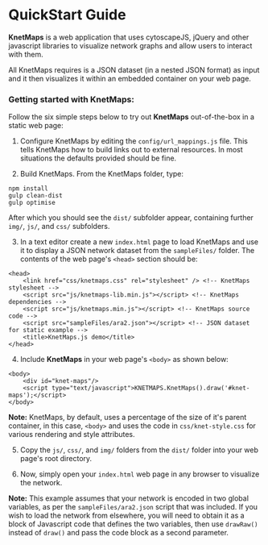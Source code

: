 # QuickStart Guide

**KnetMaps** is a web application that uses cytoscapeJS, jQuery and other javascript libraries to visualize network graphs and allow users to interact with them.

All KnetMaps requires is a JSON dataset (in a nested JSON format) as input and it then visualizes it within an embedded container on your web page.

### Getting started with KnetMaps:

Follow the six simple steps below to try out **KnetMaps** out-of-the-box in a static web page:

1. Configure KnetMaps by editing the `config/url_mappings.js` file. This tells KnetMaps how to build links out to external resources. In most situations the defaults provided should be fine.

2. Build KnetMaps. From the KnetMaps folder, type:
```
npm install
gulp clean-dist
gulp optimise
```
After which you should see the `dist/` subfolder appear, containing further `img/`, `js/`, and `css/` subfolders. 

3. In a text editor create a new `index.html` page to load KnetMaps and use it to display a JSON network dataset from the `sampleFiles/` folder. The contents of the web page's `<head>` section should be:
```
<head>
    <link href="css/knetmaps.css" rel="stylesheet" /> <!-- KnetMaps stylesheet -->
    <script src="js/knetmaps-lib.min.js"></script> <!-- KnetMaps dependencies -->
    <script src="js/knetmaps.min.js"></script> <!-- KnetMaps source code -->    
    <script src="sampleFiles/ara2.json"></script> <!-- JSON dataset for static example -->
    <title>KnetMaps.js demo</title>
</head>
```

4. Include **KnetMaps** in your web page's `<body>` as shown below:
```
<body>
    <div id="knet-maps"/>
    <script type="text/javascript">KNETMAPS.KnetMaps().draw('#knet-maps');</script>
</body>
```

**Note:** KnetMaps, by default, uses a percentage of the size of it's parent container, in this case, `<body>` and uses the code in `css/knet-style.css` for various rendering and style attributes.

5. Copy the `js/`, `css/`, and `img/` folders from the `dist/` folder into your web page's root directory.

6. Now, simply open your `index.html` web page in any browser to visualize the network.

**Note:** This example assumes that your network is encoded in two global variables, as per the `sampleFiles/ara2.json` script that was included. If you wish to load the network from elsewhere, you will need to obtain it as a block of Javascript code that defines the two variables, then use `drawRaw()` instead of `draw()` and pass the code block as a second parameter.

